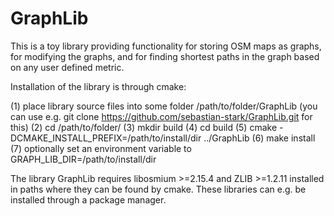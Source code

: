 # GraphLib

This is a toy library providing functionality for storing OSM maps as graphs, for modifying the graphs, and for finding shortest paths in the graph based on any user defined metric.

Installation of the library is through cmake:

(1) place library source files into some folder /path/to/folder/GraphLib (you can use e.g. git clone https://github.com/sebastian-stark/GraphLib.git for this)
(2) cd /path/to/folder/
(3) mkdir build
(4) cd build
(5) cmake -DCMAKE_INSTALL_PREFIX=/path/to/install/dir ../GraphLib
(6) make install
(7) optionally set an environment variable to GRAPH_LIB_DIR=/path/to/install/dir

The library GraphLib requires libosmium >=2.15.4 and ZLIB >=1.2.11 installed in paths where they can be found by cmake. These libraries can e.g. be installed through a package manager.
